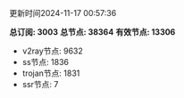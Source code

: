 更新时间2024-11-17 00:57:36

**总订阅: 3003**
**总节点: 38364**
**有效节点: 13306**
- v2ray节点: 9632
- ss节点: 1836
- trojan节点: 1831
- ssr节点: 7
